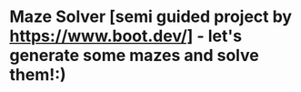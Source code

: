 # Maze Solver [semi guided project by https://www.boot.dev/] - let's generate some mazes and solve them!:)
